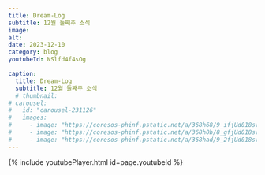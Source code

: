 ```yaml
---
title: Dream-Log
subtitle: 12월 둘째주 소식
image:
alt: 
date: 2023-12-10
category: blog
youtubeId: NSlfd4f4sOg

caption:
  title: Dream-Log
  subtitle: 12월 둘째주 소식
  # thumbnail:
# carousel:
#   id: "carousel-231126"
#   images:
#     - image: "https://coresos-phinf.pstatic.net/a/368h68/9_ifjUd018svcewfdm4s3ggvn_f0v73q.jpg?type=e1920_std&cors=band"
#     - image: "https://coresos-phinf.pstatic.net/a/368h0b/8_gfjUd018svca5bgqn5qbkuf_f0v73q.jpg?type=e1920_std&cors=band"
#     - image: "https://coresos-phinf.pstatic.net/a/368had/9_2fjUd018svc1piundd24rb0p_f0v73q.jpg?type=e1920_std&cors=band"
---
```

{% include youtubePlayer.html id=page.youtubeId %}

<!-- *** 새가족 수료: 강미선 집사**
{% include carousel.html id=page.carousel.id %} -->

